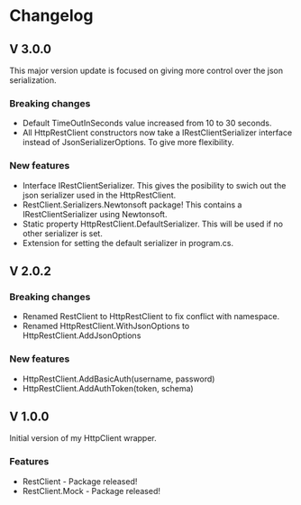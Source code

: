 # Changelog

## V 3.0.0

This major version update is focused on giving more control over the json serialization.
 
### Breaking changes

- Default TimeOutInSeconds value increased from 10 to 30 seconds.
- All HttpRestClient constructors now take a IRestClientSerializer interface instead of JsonSerializerOptions. To give more flexibility.

### New features

- Interface IRestClientSerializer. This gives the posibility to swich out the json serializer used in the HttpRestClient.
- RestClient.Serializers.Newtonsoft package! This contains a IRestClientSerializer using Newtonsoft.
- Static property HttpRestClient.DefaultSerializer. This will be used if no other serializer is set.
- Extension for setting the default serializer in program.cs.

## V 2.0.2

### Breaking changes

- Renamed RestClient to HttpRestClient to fix conflict with namespace.
- Renamed HttpRestClient.WithJsonOptions to HttpRestClient.AddJsonOptions

### New features

- HttpRestClient.AddBasicAuth(username, password)
- HttpRestClient.AddAuthToken(token, schema)

## V 1.0.0

 Initial version of my HttpClient wrapper.

### Features

- RestClient - Package released!
- RestClient.Mock - Package released!
